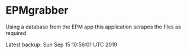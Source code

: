 # EPMgrabber
Using a database from the EPM app this application scrapes the files as required


Latest backup: Sun Sep 15 10:56:01 UTC 2019
